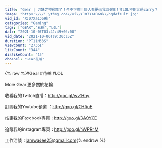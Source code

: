 ```yaml
---
title: "Gear | 刀妹之神殺瘋了！停不下來！每人都要借我300塊！打LOL不能太過carry？你要混分你要先講！"
image: "https:\/\/i.ytimg.com\/vi\/XJ07Xa1D69k\/hqdefault.jpg"
vid_id: "XJ07Xa1D69k"
categories: "Gaming"
tags: ["GEAR","花輪","LOL"]
date: "2021-10-07T03:41:49+03:00"
vid_date: "2021-10-06T09:30:05Z"
duration: "PT11M33S"
viewcount: "27351"
likeCount: "344"
dislikeCount: "16"
channel: "Gear花輪"
---
```

{% raw %}#Gear #花輪 #LOL<br /><br />More Gear 更多關於花輪<br /><br />收看我的Twitch直播：<a rel="nofollow" target="blank" href="http://goo.gl/wv1Hhy">http://goo.gl/wv1Hhy</a><br /><br />訂閱我的Youtube頻道 ：<a rel="nofollow" target="blank" href="http://goo.gl/CHfiuE">http://goo.gl/CHfiuE</a><br /><br />按讚我的Facebook專頁：<a rel="nofollow" target="blank" href="http://goo.gl/CA9YCE">http://goo.gl/CA9YCE</a><br /><br />追蹤我的instagram專頁：<a rel="nofollow" target="blank" href="http://goo.gl/nWPRnM">http://goo.gl/nWPRnM</a><br /><br />工作洽談：lamwadee25@gmail.com{% endraw %}
